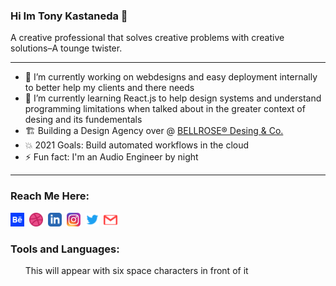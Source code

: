 
### Hi Im Tony Kastaneda 👋

A creative professional that solves creative problems with creative solutions–A tounge twister.

---
* 🔭 I’m currently working on webdesigns and easy deployment internally to better help my clients and there needs
* 🌱 I’m currently learning React.js to help design systems and understand programming limitations when talked about in the greater context of desing and its fundementals
* 🏗️ Building a Design Agency over @ [BELLROSE® Desing & Co.][bellrose]
* 💥 2021 Goals: Build automated workflows in the cloud
* ⚡ Fun fact: I'm an Audio Engineer by night

---
### Reach Me Here:
[<img width="22px" src="img/behance-icon.svg" />][behance]&nbsp;
[<img width="22px" src="img/dribbble-ball-icon.svg" />][dribbble]&nbsp;
[<img width="22px" src="img/linkedin-icon.svg" />][linkedin]&nbsp;
[<img width="22px" src="img/instagram-icon-png.png" />][instagram]&nbsp;
[<img width="22px" src="img/twitter-icon.svg" />][twitter]&nbsp;
[<img width="22px" src="img/email-icon.svg" />][email]&nbsp;

### Tools and Languages:



[website]: https://tony.bellrosedesign.com
[twitter]: https://twitter.com/TKastaneda
[dribbble]: https://dribbble.com/tonykastaneda
[behance]: https://www.behance.net/tonykastaneda
[instagram]: https://www.instagram.com/tonykastaneda/
[bellrose]: https://www.bellrosedesign.com
[email]: tonykastaneda@gmail.com
[linkedin]: https://www.linkedin.com/in/tonykastaneda/

&nbsp;&nbsp;&nbsp;&nbsp;&nbsp;&nbsp;This will appear with six space characters in front of it
